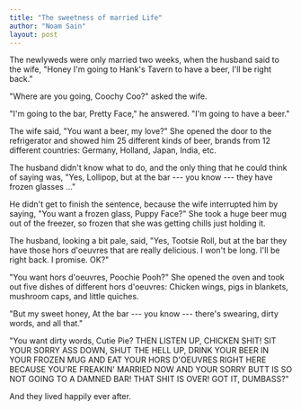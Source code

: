 ```yaml
---
title: "The sweetness of married Life"
author: "Noam Sain"
layout: post
---
```


The newlyweds were only married two weeks, when the husband said to the wife, "Honey I'm going to Hank's Tavern to have a beer, I'll be right back."

"Where are you going, Coochy Coo?" asked the wife.

"I'm going to the bar, Pretty Face," he answered. "I'm going to have a beer."

The wife said, "You want a beer, my love?" She opened the door to the refrigerator and showed him 25 different kinds of beer, brands from 12 different countries: Germany, Holland, Japan, India, etc.

The husband didn't know what to do, and the only thing that he could think of saying was, "Yes, Lollipop, but at the bar --- you know --- they have frozen glasses ..."

He didn't get to finish the sentence, because the wife interrupted him by saying, "You want a frozen glass, Puppy Face?" She took a huge beer mug out of the freezer, so frozen that she was getting chills just holding it.

The husband, looking a bit pale, said, "Yes, Tootsie Roll, but at the bar they have those hors d'oeuvres that are really delicious. I won't be long. I'll be right back. I promise. OK?"

"You want hors d'oeuvres, Poochie Pooh?" She opened the oven and took out five dishes of different hors d'oeuvres: Chicken wings, pigs in blankets, mushroom caps, and little quiches.

"But my sweet honey, At the bar --- you know --- there's swearing, dirty words, and all that."

"You want dirty words, Cutie Pie? THEN LISTEN UP, CHICKEN SHIT! SIT YOUR SORRY ASS DOWN, SHUT THE HELL UP, DRINK YOUR BEER IN YOUR FROZEN MUG AND EAT YOUR HORS D'OEUVRES RIGHT HERE BECAUSE YOU'RE FREAKIN' MARRIED NOW AND YOUR SORRY BUTT IS SO NOT GOING TO A DAMNED BAR! THAT SHIT IS OVER! GOT IT, DUMBASS?"

And they lived happily ever after.
